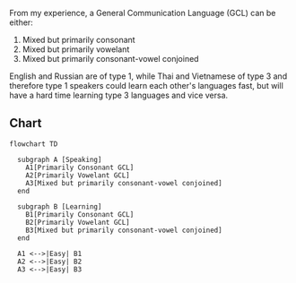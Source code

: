 From my experience, a General Communication Language (GCL) can be either:

1. Mixed but primarily consonant
1. Mixed but primarily vowelant
1. Mixed but primarily consonant-vowel conjoined

English and Russian are of type 1, while Thai and Vietnamese of type 3 and therefore type 1 speakers could learn each other's languages fast, but will have a hard time learning type 3 languages and vice versa.

## Chart

```mermaid
flowchart TD

  subgraph A [Speaking]
    A1[Primarily Consonant GCL]
    A2[Primarily Vowelant GCL]
    A3[Mixed but primarily consonant-vowel conjoined]
  end

  subgraph B [Learning]
    B1[Primarily Consonant GCL]
    B2[Primarily Vowelant GCL]
    B3[Mixed but primarily consonant-vowel conjoined]
  end

  A1 <-->|Easy| B1
  A2 <-->|Easy| B2
  A3 <-->|Easy| B3

```
